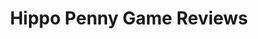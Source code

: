---
title: Hippo Penny Game Reviews
layout: scoredetail
permalink: /meta-score/dome-keeper
header:
  teaser: /assets/images/dome-keeper.jpg
  video:
    id: UWYHV4RrXu0
    provider: youtube
---